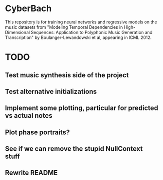# CyberBach

This repository is for training neural networks and regressive models on the music datasets from "Modeling Temporal Dependencies in High-Dimensional Sequences: Application to Polyphonic Music Generation and Transcription" by Boulanger-Lewandowski et al, appearing in ICML 2012.

# TODO

## Test music synthesis side of the project
## Test alternative initializations
## Implement some plotting, particular for predicted vs actual notes
## Plot phase portraits?
## See if we can remove the stupid NullContext stuff
## Rewrite README